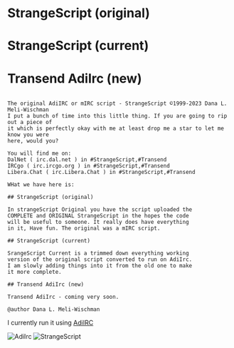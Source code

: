 # StrangeScript (original)
# StrangeScript (current)
# Transend AdiIrc (new)

```

The original AdiIRC or mIRC script - StrangeScript ©1999-2023 Dana L. Meli-Wischman
I put a bunch of time into this little thing. If you are going to rip out a piece of
it which is perfectly okay with me at least drop me a star to let me know you were
here, would you?

You will find me on:
DalNet ( irc.dal.net ) in #StrangeScript,#Transend
IRCgo ( irc.ircgo.org ) in #StrangeScript,#Transend
Libera.Chat ( irc.Libera.Chat ) in #StrangeScript,#Transend

WHat we have here is: 

## StrangeScript (original)

In strangeScript Original you have the script uploaded the
COMPLETE and ORIGINAL StrangeScript in the hopes the code
will be useful to someone. It really does have everything
in it, Have fun. The original was a mIRC script.

## StrangeScript (current)

SrangeScript Current is a trimmed down everything working
version of the original script converted to run on AdiIrc.
I am slowly adding things into it from the old one to make
it more complete.

## Transend AdiIrc (new)

Transend AdiIrc - coming very soon.

@author Dana L. Meli-Wischman

```

I currently run it using [AdiIRC](https://www.adiirc.com)

<img src="/StrangeScript/icons/AdiIRC.ico" alt="AdiIrc"/>

<img src="/image/StrangeScript.png" alt="StrangeScript"/>

